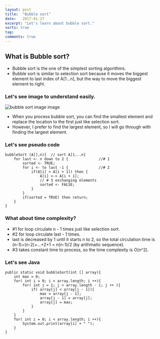 ```yaml
---
layout: post
title:  "Bubble sort"
date:   2017-01-27
excerpt: "Let's learn about bubble sort."
sorts: true
tag:
comments: true
---
```

## What is Bubble sort?
* Bubble sort is the one of the simplest sorting algorithms.
* Bubble sort is similar to selection sort because it moves the biggest element to last index of A[1...n], but the way to move the biggest element to right.

### Let's see image to understand easily.
![bubble sort image image](http://www.programiz.com/sites/tutorial2program/files/Bubble-sort-algorithm-programming.jpg)

* When you process bubble sort, you can find the smallest element and replace the location to the first just like selection sort.
* However, I prefer to find the largest element, so I will go through with finding the largest element.

### Let's see pseudo code
```{.no-highlight}
bubbleSort (A[],n){  // sort A[1...n]
    for last <- n down to 2 {              //# 1
		sorted <- TRUE;
		for i <- to last -1 {              //# 2
			if(A[i] > A[i + 1]) then {
				A[i] <-> A[i + 1];        
				// # 3 exchanging elements
				sorted <- FALSE;
			}
		}
		if(sorted = TRUE) then return;     
	}
}
```
### What about time complexity?
* #1 for loop circulate n - 1 times just like selection sort.
* #2 for loop circulate last - 1 times.
* last is decreased by 1 until it starts n to 2, so the total circulation time is  (n-1)+(n-2)+...+2+1 = n(n-1)/2 (by arithmatic sequence).
* #3 takes constant time to process, so the time complexity is O(n^2).

### Let's see Java
```{.java}
public static void bubbleSort(int [] array){
	int max = 0;
	for( int i = 0; i < array.length; i ++){
		for( int j = 1; j < array.length - i; j ++ ){
			if( array[j] < array[j - 1]){
				max = array[j - 1];
				array[j - 1] = array[j];
				array[j] = max;
			}
		}
	}
	for( int i = 0; i < array.length; i ++){
		System.out.print(array[i] + " ");
	}
}
```